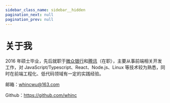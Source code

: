 ```yaml
---
sidebar_class_name: sidebar__hidden
pagination_next: null
pagination_prev: null
---
```


# 关于我

2016 年硕士毕业，先后就职于[微众银行](https://www.webank.com/)和[腾讯](https://www.tencent.com/)（在职），主要从事前端相关开发工作，对 JavaScript/Typescript、React、Node.js、Linux 等技术较为熟悉，同时在前端工程化、低代码领域有一定的实践经验。

邮箱：whincwu@163.com

Github：<https://github.com/whinc>
